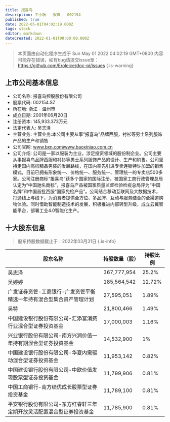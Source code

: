 ```yaml
---
title: 报喜鸟
description: 中小板 - 服饰 - 002154
published: true
date: 2022-05-01T04:02:19.000Z
tags: stock
editor: markdown
dateCreated: 2022-01-01T00:00:00.000Z
---
```


> 本页面由自动化程序生成于 Sun May 01 2022 04:02:19 GMT+0800
> 内容可能存在错误，如有bug请提交issue至：https://github.com/Eroleice/doc-pi/issues
{.is-warning}

## 上市公司基本信息
- 公司名称: 报喜鸟控股股份有限公司
- 股票代码: 002154.SZ
- 所在地: 浙江 - 温州市
- 成立日期: 2001年06月20日
- 注册资本: 145,933.373万元
- 法定代表人: 吴志泽
- 主营业务: 主营业务:本公司主要从事“报喜鸟”品牌西服，衬衫等男士系列服饰产品的生产和销售
- 公司官网: www.bxn.com\www.baoxiniao.com.cn
- 公司介绍: 公司是一家以服装为主业，涉足投资领域的股份制企业。公司主要从事报喜鸟品牌西服和衬衫等男士系列服饰产品的设计、生产和销售。公司坚持走国内高档精品男装的发展路线，在国内率先引进专卖连锁特许加盟的销售模式，目前已拥有形象统一、价格统一、服务统一、管理统一的专卖店500多家。公司注册商标“报喜鸟”获多个国家的国际注册，被国家工商行政管理总局认定为“中国驰名商标”，报喜鸟产品被国家质量监督检验检疫总局评为“中国名牌”和中国首批西服“国家免检产品”。公司结合移动互联网及大数据技术，打通线上与线下，为消费者提供全方位、多品牌、互动与服务结合的全渠道购物体验。同时借助智能制造技术的发展，积极推进内部转型升级，成立云翼智能平台，部署工业4.0智能化生产。


## 十大股东信息
> 股东持股数据截止于：2022年03月31日
{.is-info}

| 股东名称 | 持股数量（股） | 持股比例 |
| --- | --- | --- |
| 吴志泽 | 367,777,954 | 25.2% |
| 吴婷婷 | 185,564,542 | 12.72% |
| 广发证券资管-工商银行-广发资管平衡精选一年持有混合型集合资产管理计划 | 27,595,051 | 1.89% |
| 吴特 | 21,800,466 | 1.49% |
| 中国建设银行股份有限公司-汇添富消费行业混合型证券投资基金 | 17,000,003 | 1.16% |
| 兴业银行股份有限公司-南方兴润价值一年持有期混合型证券投资基金 | 14,532,900 | 1% |
| 中国建设银行股份有限公司-华夏内需驱动混合型证券投资基金 | 11,953,142 | 0.82% |
| 中国建设银行股份有限公司-中欧价值发现股票型证券投资基金 | 11,799,906 | 0.81% |
| 中国工商银行-南方绩优成长股票型证券投资基金 | 11,789,100 | 0.81% |
| 平安银行股份有限公司-东方红睿轩三年定期开放灵活配置混合型证券投资基金 | 11,785,900 | 0.81% |




